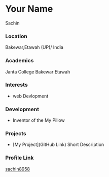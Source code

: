 # Your Name
Sachin
### Location

Bakewar,Etawah (UP)/ India

### Academics
Janta College Bakewar Etawah

### Interests

- web Devlopment

### Development

- Inventor of the My Pillow

### Projects

- [My Project](GitHub Link) Short Description

### Profile Link

[sachin8958](https://github.com/sachin8958)
